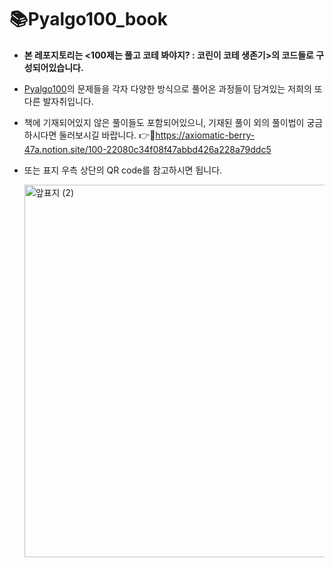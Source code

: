 # 📚Pyalgo100_book
- **본 레포지토리는 <100제는 풀고 코테 봐야지? : 코린이 코테 생존기>의 코드들로 구성되어있습니다.**
- [Pyalgo100](https://100.pyalgo.co.kr/)의 문제들을 각자 다양한 방식으로 풀어온 과정들이 담겨있는 저희의 또다른 발자취입니다.  
- 책에 기재되어있지 않은 풀이들도 포함되어있으니, 기재된 풀이 외의 풀이법이 궁금하시다면 둘러보시길 바랍니다.
👉📘https://axiomatic-berry-47a.notion.site/100-22080c34f08f47abbd426a228a79ddc5
- 또는 표지 우측 상단의 QR code를 참고하시면 됩니다.
  
  <img width="596" alt="앞표지 (2)" src="https://github.com/Pyalgo100/Pyalgo100_book/assets/128216954/6b469896-d9d8-4ae2-9776-2f87c9a39e08">
